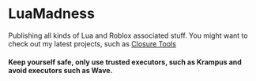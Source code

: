 # LuaMadness
Publishing all kinds of Lua and Roblox associated stuff. You might want to check out my latest projects, such as [Closure Tools](https://github.com/LuaMadness/Closure-Tools)
#### Keep yourself safe, only use trusted executors, such as Krampus and avoid executors such as Wave.
